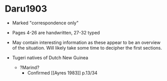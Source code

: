 # Daru1903

- Marked "correspondence only"
- Pages 4-26 are handwritten, 27-32 typed
- May contain interesting information as these appear to be an overview of the situation. Will likely take some time to decipher the first sections. 


- Tugeri natives of Dutch New Guinea
	- ?Marind?
		- Confirmed [[Ayres 1983]] p.13/34